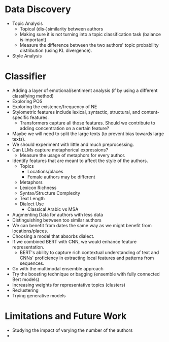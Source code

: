 # Data Discovery
- Topic Analysis
  - Topical (dis-)similarity between authors
  - Making sure it is not turning into a topic classification task (balance is important)
  - Measure the difference between the two authors' topic probability distribution (using KL divergence).
- Style Analysis

# Classifier
- Adding a layer of emotional/sentiment analysis (if by using a different classifying method)
- Exploring POS
- Exploring the existence/frequency of NE
- Stylometric features include lexical, syntactic, structural, and content-specific features.
  - Transformers capture all those features. Should we contribute to adding concentration on a certain feature?
- Maybe we will need to split the large texts (to prevent bias towards large texts).
- We should experiment with little and much preprocessing.
- Can LLMs capture metaphorical expressions?
  - Measure the usage of metaphors for every author.
- Identify features that are meant to affect the style of the authors.
  - Topics
    - Locations/places
    - Female authors may be different
  - Metaphors
  - Lexicon Richness
  - Syntax/Structure Complexity
  - Text Length
  - Dialect Use
    - Classical Arabic vs MSA
- Augmenting Data for authors with less data
- Distinguishing between too similar authors
- We can benefit from dates the same way as we might benefit from locations/places.
- Choosing a model that absorbs dialect.
- If we combined BERT with CNN, we would enhance feature representation.
  - BERT's ability to capture rich contextual understanding of text and CNNs' proficiency in extracting local features and patterns from sequences.
- Go with the multimodal ensemble approach
- Try the boosting technique or bagging (ensemble with fully connected Bert models)
- Increasing weights for representative topics (clusters)
- Reclustering
- Trying generative models

# Limitations and Future Work
- Studying the impact of varying the number of the authors
- 
